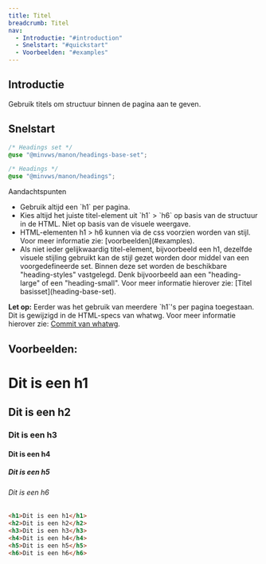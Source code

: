```yaml
---
title: Titel
breadcrumb: Titel
nav:
  - Introductie: "#introduction"
  - Snelstart: "#quickstart"
  - Voorbeelden: "#examples"
---
```


<h2 id="introduction">Introductie</h2>

Gebruik titels om structuur binnen de pagina aan te geven.

<h2 id="quickstart">Snelstart</h2>

```scss
/* Headings set */
@use "@minvws/manon/headings-base-set";

/* Headings */
@use "@minvws/manon/headings";
```

<div class="explanation" role="group" aria-label="Toelichting">
  <span>Aandachtspunten</span>
  <ul>
    <li>
      Gebruik altijd een `h1` per pagina.
    </li>
    <li>
      Kies altijd het juiste titel-element uit `h1` &gt; `h6` op basis van de structuur in de HTML. Niet op basis van de visuele weergave.
    </li>
    <li>
      HTML-elementen h1 > h6 kunnen via de css voorzien worden van stijl. Voor meer informatie zie: [voorbeelden](#examples).
    </li>
    <li>
      Als niet ieder gelijkwaardig titel-element, bijvoorbeeld een h1, dezelfde visuele stijling gebruikt kan de stijl gezet worden door middel van een voorgedefineerde set. Binnen deze set worden de beschikbare "heading-styles" vastgelegd. Denk bijvoorbeeld aan een "heading-large" of een "heading-small". Voor meer informatie hierover zie: [Titel basisset](heading-base-set).
    </li>
  </ul>
</div>

<p class="warning">
  <strong>Let op:</strong> Eerder was het gebruik van meerdere `h1`'s per pagina toegestaan. Dit is
  gewijzigd in de HTML-specs van whatwg. Voor meer informatie hierover zie:
  <a href="https://github.com/whatwg/html/commit/6682bdeee6fb08f5972bea92064fe250f1b4ec9c">Commit van whatwg</a>.
</p>

<h2 id="examples">Voorbeelden:</h2>

<div class="visual-example">
  <h1>Dit is een h1</h1>
  <h2>Dit is een h2</h2>
  <h3>Dit is een h3</h3>
  <h4>Dit is een h4</h4>
  <h5>Dit is een h5</h5>
  <h6>Dit is een h6</h6>
</div>

```html
<h1>Dit is een h1</h1>
<h2>Dit is een h2</h2>
<h3>Dit is een h3</h3>
<h4>Dit is een h4</h4>
<h5>Dit is een h5</h5>
<h6>Dit is een h6</h6>
```
